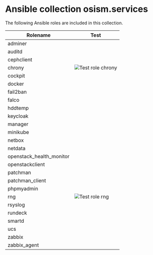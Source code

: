 # Ansible collection osism.services

The following Ansible roles are included in this collection.

| Rolename                 | Test                                                                                                               |
|------------------------- |--------------------------------------------------------------------------------------------------------------------|
| adminer                  |                                                                                                                    |
| auditd                   |                                                                                                                    |
| cephclient               |                                                                                                                    |
| chrony                   | ![Test role chrony](https://github.com/osism/ansible-collection-services/workflows/Test%20role%20chrony/badge.svg) |
| cockpit                  |                                                                                                                    |
| docker                   |                                                                                                                    |
| fail2ban                 |                                                                                                                    |
| falco                    |                                                                                                                    |
| hddtemp                  |                                                                                                                    |
| keycloak                 |                                                                                                                    |
| manager                  |                                                                                                                    |
| minikube                 |                                                                                                                    |
| netbox                   |                                                                                                                    |
| netdata                  |                                                                                                                    |
| openstack_health_monitor |                                                                                                                    |
| openstackclient          |                                                                                                                    |
| patchman                 |                                                                                                                    |
| patchman_client          |                                                                                                                    |
| phpmyadmin               |                                                                                                                    |
| rng                      | ![Test role rng](https://github.com/osism/ansible-collection-services/workflows/Test%20role%20rng/badge.svg)       |
| rsyslog                  |                                                                                                                    |
| rundeck                  |                                                                                                                    |
| smartd                   |                                                                                                                    |
| ucs                      |                                                                                                                    |
| zabbix                   |                                                                                                                    |
| zabbix_agent             |                                                                                                                    |
